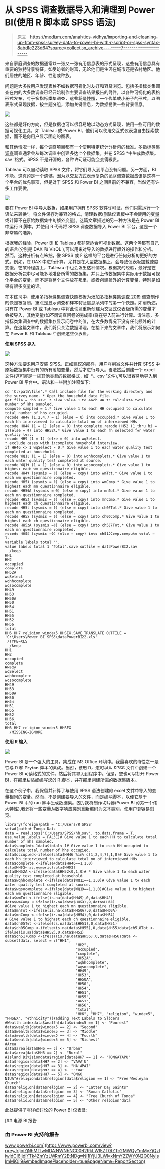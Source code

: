 # 从 SPSS 调查数据导入和清理到 Power BI(使用 R 脚本或 SPSS 语法)

> 原文：<https://medium.com/analytics-vidhya/importing-and-cleaning-up-from-spss-survey-data-to-power-bi-with-r-script-or-spss-syntax-8abd1c223d64?source=collection_archive---------7----------------------->

来自家庭调查的数据通常以一张又一张有用信息表的形式呈现，这些有用信息具有重要的独特背景特征，如受访者的财富，无论他们是生活在城市还是农村地区。他们居住的地区、年龄、性别或种族。

问题是大多数用户发现表格不如数据可视化时友好和容易浏览。包括多指标类集调查在内的大多数调查已经开始制作主要调查结果报告的附件，以各种可视化的表格形式发布。对于多指标类集调查，这些将是[快照](https://youtu.be/mQ0ZArXlbiQ)，一个传单或小册子的形式，以图表形式呈现数据，按主题分组，添加关键信息，为数据提供一些背景信息。

![](img/7b63a0454ca213dc73b239d9490bf635.png)

这些都是好的方向，但是数据也可以很容易地以动态方式呈现，使用一些可用的数据可视化工具，如 Tableau 或 Power BI。他们可以使用交互式仪表盘自由探索数据，而不是向用户显示固定的图表。

和其他情况一样，每个调查项目都有一个使用特定统计分析包的标准。[多指标类集调查](https://mics.unicef.org/)调查通常会从每次调查中创建多达七个数据集，并在 SPSS *中生成数据集。sav '格式。SPSS 不是开源的，各种许可证可能会变得很贵。

Tableau 可以自动读取 SPSS 文件，将它们导入到平台没有问题。另一方面，BI 不能。这真的是一个遗憾，因为以交互方式表示复杂的家庭调查数据应该是这样一个平台的优先事项，但是对于 SPSS 和 Power BI 之间目前的不兼容，当然还有许多工作要做。

![](img/78284cee4cca03a33f267804b734d1fa.png)

要在 Power BI 中导入数据，如果用户拥有 SPSS 软件许可证，他们只需运行一个语法来转换*。将文件保存为兼容的格式，清理数据(删除仪表板中不会使用的变量或计算不在原始数据集中的额外变量)。这篇文章描述的另一种方法是在 Power BI 中运行 R 脚本，并使用 R 代码将 SPSS 调查数据导入 Power BI 平台，这是一个非常酷的选择。

根据我的经验，Power BI 和 Tableau 都非常适合可视化数据。这两个包都有自己的语言(分别是 DAX 和 VizQL ),可以用来对导入的数据进行额外的操作和分析。然而，这种分析有点笨拙，像 SPSS 或 R 这样的平台是进行任何分析的更好的方式。例如，在 DAX 中进行计算，尤其是在大型数据集上，会导致仪表板加载速度变慢，在某种程度上，Tableau 中也会发生这种情况。根据我的经验，最好是在数据分析包中尽可能多地准备所需的数据集，并只上传数据集中实际用于数据可视化平台的变量，而不是将整个文件放在那里，或者创建额外的计算变量，特别是如果有很多变量的话。

在本练习中，使用多指标类集调查快照模板为[汤加多指标类集调查 2019](https://mics-surveys-prod.s3.amazonaws.com/MICS6/East%20Asia%20and%20the%20Pacific/Tonga/2019/Snapshots/Tonga%20MICS%202019%20Snapshot_English.pdf) 调查制作的快照被复制，重点是显示调查和样本特征信息系列中的第一个快照。如前所述，只有在 Power BI 或 Tableau 中将此快照重新创建为交互式仪表板所需的变量才会被导入，其他变量(如不同调查问卷的完成率)将在导入前进行计算。请注意，多指标类集调查中的数据集仅显示问卷中的值，在大多数情况下没有任何额外的计算。在这篇文章中，我们将只关注数据清理，在接下来的文章中，我们将展示如何在 Power BI 和 Tableau 中创建这些仪表盘。

**使用 SPSS 导入**

![](img/6c59b633183fe22c4f76bdce99246f42.png)

这种方法要求用户安装 SPSS。正如建议的那样，用户将削减文件并计算 SPSS 中原始数据集中没有的所有附加变量，然后才进行导入。语法然后创建一个 excel 文件(这可能是一些其他类型的数据格式，如' *。csv '文件),可以很容易地导入到 Power BI 平台中。语法和一些附加注释如下:

```
cd 'C:\path\file'.* Call include file for the working directory and the survey name. * Open the household data file.
get file = 'hh.sav'.* Give value 1 to each HH to calculate total number of hhs sampled.
compute sampled = 1.* Give value 1 to each HH occupied to calculate total number of hhs occupied.
recode HH46 (1,2,4,7 = 1) (else = 0) into occupied.* Give value 1 to each hh interviewed to calculate total no of interviewed HHs.
recode HH46 (1 = 1) (else = 0) into complete.recode HH52 (1 thru hi = 1)(else = 0) into HH52A.* Give value 1 to each hh selected for water quality test.
recode HH9 (1 = 1) (else = 0) into wqSelect.
* exclude cases with incomplete household interview.
if HH46 <> 1 wqSelect = 0.* Give value 1 to each water quality test completed at household.
recode WQ11 (1 = 1) (else = 0) into wqhhcomplete.* Give value 1 to each water quality test completed at source.
recode WQ19 (1 = 1) (else = 0) into wqsocomplete.* Give value 1 to highest each wm questionnaire eligible.
recode HH49 (sysmis = 0) (else = copy) into wmTot.* Give value 1 to each wm questionnaire completed.
recode HH53 (sysmis = 0) (else = copy) into wmComp.* Give value 1 to highest each mn questionnaire eligible.
recode HH50A (sysmis = 0) (else = copy) into mnTot.* Give value 1 to each mn questionnaire completed.
recode HH53 (sysmis = 0) (else = copy) into mnComp.* Give value 1 to highest each ch questionnaire eligible.
recode HH51 (sysmis = 0) (else = copy) into ch05Tot.* Give value 1 to each mn questionnaire completed.
recode HH55 (sysmis = 0) (else = copy) into ch05Comp.* Give value 1 to highest each ch questionnaire eligible.
recode HH52A (sysmis =0) (else = copy) into ch517Tot.* Give value 1 to each mn questionnaire completed.
recode HH55 (sysmis =0) (else = copy) into ch517Comp.compute total = 1.
variable labels total "".
value labels total 1 "Total".save outfile = dataPowerBI2.sav 
  /keep 
HH1
HH2
occupied
complete
HH52A
wqSelect
wqhhcomplete
wqsocomplete
HH49
HH53
HH50A
HH50
HH54
HH51
HH55
HH52
HH56
total
HH6 HH7 religion windex5 HHSEX.SAVE TRANSLATE OUTFILE = 'C:\Users\Power BI SPSS\dataPowerBI22.xls'
 /TYPE=XLS
  /keep 
HH1
HH2
occupied
complete
HH52A
wqSelect
wqhhcomplete
wqsocomplete
HH49
HH53
HH50A
HH50
HH54
HH51
HH55
HH52
HH56
total
HH6 HH7 religion windex5 HHSEX
  /MISSING=IGNORE
```

**使用 R 输入**

![](img/076c85d5413e7ac67c0b13662e8519a9.png)

Power BI 是一个强大的工具，集成在 MS Office 环境中。我最喜欢的特性之一是它与 R 和 Phyton 脚本的集成。当然，使用 R，您可以从 SPSS 文件中创建一个 Power BI 可读格式的文件，然后将其导入到程序中。但是，您也可以打开 Power BI，在那里粘贴或编写您的 R 脚本，并在那里创建所需的数据集版本。

在这个例子中，我保留并计算了与使用 SPSS 语法创建的 excel 文件中导入的变量相同的变量。然而，不是创建要导入的文件，而是编写脚本，以便它基于 Power BI 中的 ran 脚本生成数据集。因为我将制作切片器(Power BI 的另一个伟大特性),我还将一些变量从数字响应类别重新编码为文本类别，使用户更容易浏览。

```
library(foreign)path = 'C:/Users/R SPSS'
setwd(path)# Tonga Data
data = read.spss('C:/Users/SPSS/hh.sav', to.data.frame = T, use.value.labels = FALSE)# Give value 1 to each HH to calculate total number of hhs sampled.
data$sampled<-1data$total<-1# Give value 1 to each HH occupied to calculate total number of hhs occupied.
data$occupied<-ifelse(data$HH46 %in% c(1,2,4,7),1,0)# Give value 1 to each hh interviewed to calculate total no of interviewed HHs.
data$complete <-ifelse(data$HH46==1,1,0)
data$HH52<-as.numeric(data$HH52)
data$HH52A <-ifelse(data$HH52<0,1,0)# * Give value 1 to each water quality test completed at household.
data$wqhhcomplete <-ifelse(data$WQ11==1,1,0)# Give value 1 to each water quality test completed at source.
data$wqsocomplete <-ifelse(data$WQ19==1,1,0)#Give value 1 to highest each wm questionnaire eligible.
data$wmTot <-ifelse(is.na(data$HH49),0,data$HH49)
data$wmComp <-ifelse(is.na(data$HH53),0,data$HH53)
#Give value 1 to highest each mn questionnaire eligible.
data$mnTot <-ifelse(is.na(data$HH50A),0,data$HH50A)
data$mnComp <-ifelse(is.na(data$HH54),0,data$HH54)
# Give value 1 to highest each ch questionnaire eligible.
data$ch05Tot <-ifelse(is.na(data$HH51),0,data$HH51)
data$ch05Comp <-ifelse(is.na(data$HH55),0,data$HH55)data$ch518Tot <-ifelse(is.na(data$HH52),0,data$HH52)
data$ch517Comp <-ifelse(is.na(data$HH56),0,data$HH56)data <- subset(data, select = c("HH1",
                                "HH2",
                                "occupied",
                                "complete",
                                "HH52A",
                                "wqhhcomplete",
                                "wqsocomplete",
                                "HH49",
                                "HH53",
                                "HH50A",
                                "HH50",
                                "HH54",
                                "HH51",
                                "HH55",
                                "HH52",
                                "HH56",
                                "total",
                                "HH6", "HH7", "religion", "windex5", "HHSEX", "ethnicity"))#adding Text Labels to Slicers
#Wealth indexdata$wealth[data$windex5 == 1] <- "Poorest"
data$wealth[data$windex5 == 2] <- "Second"
data$wealth[data$windex5 == 3] <- "Middle"
data$wealth[data$windex5 == 4] <- "Fourth"
data$wealth[data$windex5 == 5] <- "Richest"
#Area
data$area[data$HH6 == 1] <- "Urban"
data$area[data$HH6 == 2] <- "Rural"
#Island Divisiondata$region[data$HH7 == 1] <- "TONGATAPU"
data$region[data$HH7 == 2] <- "VAVA'U"
data$region[data$HH7 == 3] <- "HA'APAI"
data$region[data$HH7 == 4] <- "'EUA"
data$region[data$HH7 == 5] <- "ONGO NIUA"#religiondata$religion[data$religion == 1] <- "Free Wesleyan Church"
data$religion[data$religion == 2] <- "Latter Day Saints"
data$religion[data$religion == 3] <- "Roman Catholic"
data$religion[data$religion == 4] <- "Free Church of Tonga"
data$religion[data$religion == 5] <- "Other religion"data
```

此处提供了将详细讨论的 Power BI 仪表盘:

 [## 电源 BI 报告

### 由 Power BI 支持的报告

www.powerbi.com](https://www.powerbi.com/view?r=eyJrIjoiZjNhMTIwMDAtNWNhNC00N2RkLWI5ZTQtZTc2MWQyYmMyZjQzIiwidCI6IjdlYTk4ZmYzLWRmY2EtNDgwNi1iYjU3LWMxNmY2ZWY0N2Q0NyIsImMiOjl9&embedImagePlaceholder=true&pageName=ReportSection)